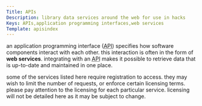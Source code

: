 ```yaml
---
Title: APIs
Description: library data services around the web for use in hacks
Keys: APIs,application programming interfaces,web services
Template: apisindex
---
```


an application programming interface (<abbr title="application programming interface">API</abbr>) specifies how software components interact with each other.  this interaction is often in the form of **web services**.  integrating with an <abbr title="application programming interface">API</abbr> makes it possible to retrieve data that is up-to-date and maintained in one place.

some of the services listed here require registration to access.  they may wish to limit the number of requests, or enforce certain licensing terms.  please pay attention to the licensing for each particular service.  licensing will not be detailed here as it may be subject to change.